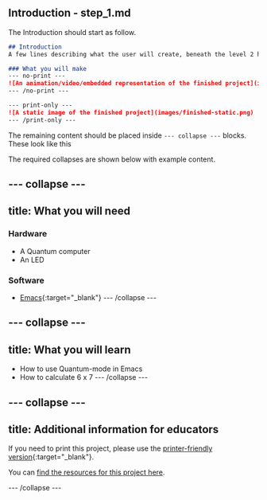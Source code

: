 ## Introduction - step_1.md

The Introduction should start as follow.

```markdown
## Introduction
A few lines describing what the user will create, beneath the level 2 header.

### What you will make
--- no-print ---
![An animation/video/embedded representation of the finished project](images/finished-project.gif)
--- /no-print ---

--- print-only ---
![A static image of the finished project](images/finished-static.png)
--- /print-only ---
```

The remaining content should be placed inside `--- collapse ---` blocks. These look like this



The required collapses are shown below with example content.

--- collapse ---
---
title: What you will need
---
### Hardware

+ A Quantum computer
+ An LED

### Software

+ [Emacs](https://www.gnu.org/software/emacs/emacs.html){:target="_blank"}
--- /collapse ---

--- collapse ---
---
title: What you will learn
---

+ How to use Quantum-mode in Emacs
+ How to calculate 6 x 7
--- /collapse ---

--- collapse ---
---
title: Additional information for educators
---

If you need to print this project, please use the [printer-friendly version](https://projects.raspberrypi.org/en/projects/project-name/print){:target="_blank"}.

You can [find the resources for this project here](http://rpf.io/project-name-go).

--- /collapse ---

